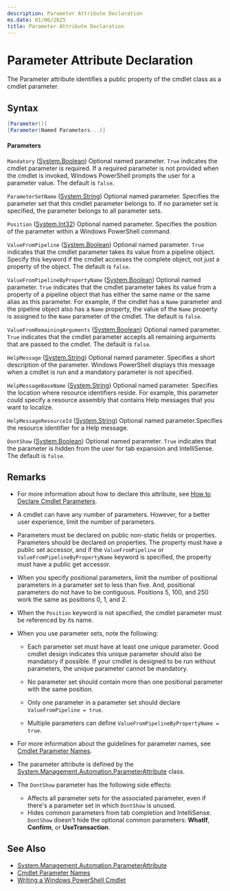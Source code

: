 ```yaml
---
description: Parameter Attribute Declaration
ms.date: 01/06/2025
title: Parameter Attribute Declaration
---
```

# Parameter Attribute Declaration

The Parameter attribute identifies a public property of the cmdlet class as a cmdlet parameter.

## Syntax

```csharp
[Parameter()]
[Parameter(Named Parameters...)]
```

#### Parameters

`Mandatory` ([System.Boolean][03]) Optional named parameter. `True` indicates the cmdlet parameter
is required. If a required parameter is not provided when the cmdlet is invoked, Windows PowerShell
prompts the user for a parameter value. The default is `false`.

`ParameterSetName` ([System.String][06]) Optional named parameter. Specifies the parameter set that
this cmdlet parameter belongs to. If no parameter set is specified, the parameter belongs to all
parameter sets.

`Position` ([System.Int32][04]) Optional named parameter. Specifies the position of the parameter
within a Windows PowerShell command.

`ValueFromPipeline` ([System.Boolean][03]) Optional named parameter. `True` indicates that the
cmdlet parameter takes its value from a pipeline object. Specify this keyword if the cmdlet accesses
the complete object, not just a property of the object. The default is `false`.

`ValueFromPipelineByPropertyName` ([System.Boolean][03]) Optional named parameter. `True` indicates
that the cmdlet parameter takes its value from a property of a pipeline object that has either the
same name or the same alias as this parameter. For example, if the cmdlet has a `Name` parameter and
the pipeline object also has a `Name` property, the value of the `Name` property is assigned to the
`Name` parameter of the cmdlet. The default is `false`.

`ValueFromRemainingArguments` ([System.Boolean][03]) Optional named parameter. `True` indicates that
the cmdlet parameter accepts all remaining arguments that are passed to the cmdlet. The default is
`false`.

`HelpMessage` ([System.String][06]) Optional named parameter. Specifies a short description of the
parameter. Windows PowerShell displays this message when a cmdlet is run and a mandatory parameter
is not specified.

`HelpMessageBaseName` ([System.String][06]) Optional named parameter. Specifies the location where
resource identifiers reside. For example, this parameter could specify a resource assembly that
contains Help messages that you want to localize.

`HelpMessageResourceId` ([System.String][06]) Optional named parameter.Specifies the resource
identifier for a Help message.

`DontShow` ([System.Boolean][03]) Optional named parameter. `True` indicates that the parameter is
hidden from the user for tab expansion and IntelliSense. The default is `false`.

## Remarks

- For more information about how to declare this attribute, see
  [How to Declare Cmdlet Parameters][01].

- A cmdlet can have any number of parameters. However, for a better user experience, limit the
  number of parameters.

- Parameters must be declared on public non-static fields or properties. Parameters should be
  declared on properties. The property must have a public set accessor, and if the
  `ValueFromPipeline` or `ValueFromPipelineByPropertyName` keyword is specified, the property must
  have a public get accessor.

- When you specify positional parameters, limit the number of positional parameters in a parameter
  set to less than five. And, positional parameters do not have to be contiguous. Positions 5, 100,
  and 250 work the same as positions 0, 1, and 2.

- When the `Position` keyword is not specified, the cmdlet parameter must be referenced by its name.

- When you use parameter sets, note the following:

  - Each parameter set must have at least one unique parameter. Good cmdlet design indicates this
    unique parameter should also be mandatory if possible. If your cmdlet is designed to be run
    without parameters, the unique parameter cannot be mandatory.

  - No parameter set should contain more than one positional parameter with the same position.

  - Only one parameter in a parameter set should declare `ValueFromPipeline = true`.

  - Multiple parameters can define `ValueFromPipelineByPropertyName = true`.

- For more information about the guidelines for parameter names, see [Cmdlet Parameter Names][07].

- The parameter attribute is defined by the [System.Management.Automation.ParameterAttribute][05]
  class.

- The `DontShow` parameter has the following side effects:

  - Affects all parameter sets for the associated parameter, even if there's a parameter set in
    which `DontShow` is unused.
  - Hides common parameters from tab completion and IntelliSense. `DontShow` doesn't hide the
    optional common parameters: **WhatIf**, **Confirm**, or **UseTransaction**.

## See Also

- [System.Management.Automation.ParameterAttribute][05]
- [Cmdlet Parameter Names][07]
- [Writing a Windows PowerShell Cmdlet][02]

<!-- link references -->
[01]: ./how-to-declare-cmdlet-parameters.md
[02]: ./writing-a-windows-powershell-cmdlet.md
[03]: /dotnet/api/System.Boolean
[04]: /dotnet/api/System.Int32
[05]: /dotnet/api/System.Management.Automation.ParameterAttribute
[06]: /dotnet/api/System.String
[07]: standard-cmdlet-parameter-names-and-types.md

